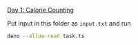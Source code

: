 [Day 1: Calorie Counting](https://adventofcode.com/2022/day/1 "Calorie Counting")

Put input in this folder as `input.txt` and run

```bash
deno --allow-read task.ts
```